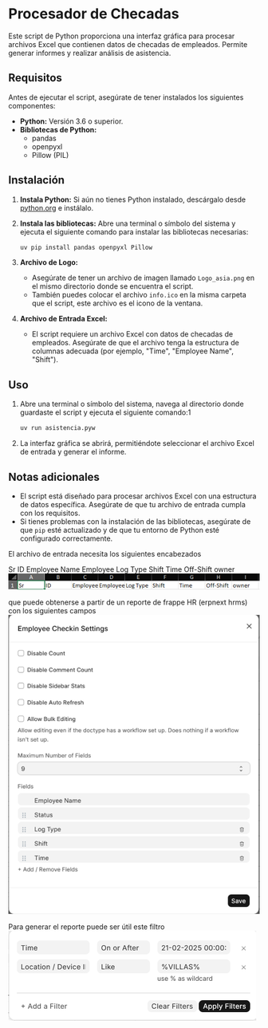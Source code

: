 # Procesador de Checadas

Este script de Python proporciona una interfaz gráfica para procesar archivos Excel que contienen datos de checadas de empleados. Permite generar informes y realizar análisis de asistencia.

## Requisitos

Antes de ejecutar el script, asegúrate de tener instalados los siguientes componentes:

* **Python:** Versión 3.6 o superior.
* **Bibliotecas de Python:**
    * pandas
    * openpyxl
    * Pillow (PIL)

## Instalación

1.  **Instala Python:** Si aún no tienes Python instalado, descárgalo desde [python.org](https://www.python.org/downloads/) e instálalo.
2.  **Instala las bibliotecas:** Abre una terminal o símbolo del sistema y ejecuta el siguiente comando para instalar las bibliotecas necesarias:

    ```bash
    uv pip install pandas openpyxl Pillow
    ```

3.  **Archivo de Logo:**
    * Asegúrate de tener un archivo de imagen llamado `Logo_asia.png` en el mismo directorio donde se encuentra el script.
    * También puedes colocar el archivo `info.ico` en la misma carpeta que el script, este archivo es el icono de la ventana.
4.  **Archivo de Entrada Excel:**
    * El script requiere un archivo Excel con datos de checadas de empleados. Asegúrate de que el archivo tenga la estructura de columnas adecuada (por ejemplo, "Time", "Employee Name", "Shift").

## Uso

1.  Abre una terminal o símbolo del sistema, navega al directorio donde guardaste el script y ejecuta el siguiente comando:1

    ```bash
    uv run asistencia.pyw
    ```

3.  La interfaz gráfica se abrirá, permitiéndote seleccionar el archivo Excel de entrada y generar el informe.

## Notas adicionales

* El script está diseñado para procesar archivos Excel con una estructura de datos específica. Asegúrate de que tu archivo de entrada cumpla con los requisitos.
* Si tienes problemas con la instalación de las bibliotecas, asegúrate de que `pip` esté actualizado y de que tu entorno de Python esté configurado correctamente.

El archivo de entrada necesita los siguientes encabezados

Sr	ID	Employee Name	Employee	Log Type	Shift	Time	Off-Shift	owner
![encabezados](encabezados.png)

que puede obtenerse a partir de un reporte de frappe HR (erpnext hrms) con los siguientes campos
![campos](frappe.png)
 
Para generar el reporte puede ser útil este filtro
![filtro](filtro.png)